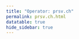 ```yaml
---
title: "Operator: prsv.ch"
permalink: prsv.ch.html
datatable: true
hide_sidebar: true
---
```


<div>                        <script type="text/javascript">window.PlotlyConfig = {MathJaxConfig: 'local'};</script>
        <script src="https://cdn.plot.ly/plotly-2.4.2.min.js"></script>                <div id="09723374-778c-475b-a6ba-564b390d4f90" class="plotly-graph-div" style="height:100%; width:100%;"></div>            <script type="text/javascript">                                    window.PLOTLYENV=window.PLOTLYENV || {};                                    if (document.getElementById("09723374-778c-475b-a6ba-564b390d4f90")) {                    Plotly.newPlot(                        "09723374-778c-475b-a6ba-564b390d4f90",                        [{"name":"exit probability (%)","type":"scatter","x":["2022-06-17","2022-06-18","2022-06-19","2022-06-20","2022-06-21","2022-06-22","2022-06-23","2022-06-24","2022-06-25","2022-06-26","2022-06-27","2022-06-28","2022-06-29","2022-06-30","2022-07-01","2022-07-02","2022-07-03","2022-07-04","2022-07-05","2022-07-06","2022-07-07","2022-07-08","2022-07-09","2022-07-10","2022-07-11","2022-07-12","2022-07-13","2022-07-14","2022-07-15","2022-07-16","2022-07-17","2022-07-18","2022-07-19","2022-07-20","2022-07-21","2022-07-22","2022-07-23","2022-07-24","2022-07-25","2022-07-26","2022-07-27","2022-07-28","2022-07-29","2022-07-30","2022-07-31","2022-08-01","2022-08-02","2022-08-03","2022-08-04","2022-08-05","2022-08-06","2022-08-07","2022-08-08","2022-08-10","2022-08-11","2022-08-12","2022-08-13","2022-08-14","2022-08-15","2022-08-16","2022-08-17","2022-08-18","2022-08-19","2022-08-20","2022-08-21","2022-08-22","2022-08-23","2022-08-24","2022-08-25","2022-08-26","2022-08-27","2022-08-28","2022-08-29","2022-08-30","2022-08-31","2022-09-01","2022-09-02","2022-09-03","2022-09-04","2022-09-05","2022-09-06","2022-09-07","2022-09-13","2022-09-14","2022-09-15","2022-09-16","2022-09-17","2022-09-18","2022-09-19","2022-09-20","2022-09-21","2022-09-22","2022-09-23","2022-09-24","2022-09-25","2022-09-26","2022-09-27","2022-09-28","2022-09-29","2022-09-30","2022-10-01","2022-10-02","2022-10-03","2022-10-04","2022-10-05","2022-10-06","2022-10-07","2022-10-08","2022-10-09","2022-10-10","2022-10-11","2022-10-12","2022-10-13","2022-10-14","2022-10-15","2022-10-16","2022-10-17","2022-10-18","2022-10-19","2022-10-20","2022-10-21","2022-10-22","2022-10-23","2022-10-24","2022-10-25","2022-10-26","2022-10-27","2022-10-28","2022-10-29","2022-10-30","2022-10-31","2022-11-01","2022-11-02","2022-11-03","2022-11-04","2022-11-05","2022-11-06","2022-11-07","2022-11-08","2022-11-09","2022-11-10","2022-11-11","2022-11-12","2022-11-13","2022-11-14","2022-11-15","2022-11-16","2022-11-17","2022-11-18","2022-11-19","2022-11-20","2022-11-21","2022-11-22","2022-11-23","2022-11-24","2022-11-25","2022-11-26","2022-11-27","2022-11-28","2022-11-29","2022-11-30","2022-12-01","2022-12-02","2022-12-03","2022-12-04","2022-12-05","2022-12-06","2022-12-07","2022-12-08","2022-12-09","2022-12-10","2022-12-11","2022-12-12","2022-12-13","2022-12-14","2022-12-15","2022-12-16","2022-12-17","2022-12-18","2022-12-19","2022-12-20","2022-12-21","2022-12-22","2022-12-23","2022-12-24","2022-12-25","2022-12-26","2022-12-27","2022-12-28","2022-12-29","2022-12-30","2022-12-31","2023-01-01","2023-01-02","2023-01-03","2023-01-04","2023-01-05","2023-01-06","2023-01-07","2023-01-08","2023-01-09","2023-01-10","2023-01-11","2023-01-12","2023-01-13","2023-01-14","2023-01-15","2023-01-16","2023-01-17","2023-01-18","2023-01-19","2023-01-20","2023-01-21","2023-01-22","2023-01-23","2023-01-24","2023-01-25","2023-01-26","2023-01-27","2023-01-28","2023-01-29","2023-01-30","2023-01-31","2023-02-01","2023-02-02","2023-02-03","2023-02-04","2023-02-05","2023-02-06","2023-02-07","2023-02-08","2023-02-09","2023-02-10","2023-02-11","2023-02-12","2023-02-13","2023-02-14","2023-02-15","2023-02-16","2023-02-17","2023-02-18","2023-02-19","2023-02-20","2023-02-21","2023-02-22","2023-02-23","2023-02-24","2023-02-25","2023-02-26","2023-02-27","2023-02-28","2023-03-01","2023-03-02","2023-03-03","2023-03-04","2023-03-05","2023-03-06","2023-03-07","2023-03-08","2023-03-09","2023-03-10","2023-03-11","2023-03-12","2023-03-13","2023-03-14","2023-03-15","2023-03-16","2023-03-17","2023-03-18","2023-03-19","2023-03-20","2023-03-21","2023-03-22","2023-03-23","2023-03-24","2023-03-25","2023-03-26","2023-03-27","2023-03-28","2023-03-29","2023-03-30","2023-03-31","2023-04-01","2023-04-02","2023-04-03","2023-04-04","2023-04-05","2023-04-06","2023-04-07","2023-04-08","2023-04-09","2023-04-10","2023-04-11","2023-04-12","2023-04-13","2023-04-14","2023-04-15","2023-04-16","2023-04-17","2023-04-18","2023-04-19","2023-04-20","2023-04-21","2023-04-22","2023-04-23","2023-04-24","2023-04-25","2023-04-26","2023-04-27","2023-04-28","2023-04-29"],"xaxis":"x","y":[0.0,0.0,0.0,0.03,0.05,0.08,0.09,0.11,0.13,0.13,0.17,0.29,0.31,0.33,0.26,0.31,0.29,0.32,0.32,0.32,0.32,0.32,0.34,0.33,0.33,0.29,0.3,null,0.26,0.25,0.25,0.25,0.25,0.24,0.21,0.21,0.21,0.19,0.18,0.19,0.2,0.19,0.2,0.17,0.17,0.19,0.18,0.2,0.19,0.2,0.2,0.21,0.2,0.23,0.25,0.27,0.26,0.28,0.26,0.26,0.25,0.25,0.25,0.29,0.26,0.28,0.29,0.28,0.0,0.0,0.0,0.0,0.28,0.3,0.31,null,null,null,null,null,null,null,0.0,0.0,0.0,0.25,0.29,0.31,0.31,0.32,0.33,0.34,0.33,0.35,0.38,0.35,1.08,1.12,1.14,1.16,1.01,1.0,0.97,0.93,0.96,1.0,1.01,1.01,1.02,1.0,0.66,1.03,1.01,0.9,0.91,0.94,0.83,0.44,0.3,0.29,0.29,0.27,0.25,0.23,0.26,0.23,0.21,0.21,0.24,0.25,0.19,0.41,0.39,0.39,0.35,0.38,0.4,0.42,0.44,0.49,0.48,0.44,0.44,0.51,0.52,0.52,0.54,0.48,0.5,0.5,0.51,0.57,0.57,0.57,0.57,0.56,0.53,0.54,0.52,0.51,0.5,0.53,0.56,0.56,0.52,0.52,0.54,0.54,0.56,0.57,0.56,0.54,0.52,0.52,0.41,0.48,0.43,0.46,0.48,0.47,0.47,0.48,0.46,0.49,0.48,0.52,0.55,0.56,0.56,0.54,0.54,0.53,0.54,0.53,0.55,0.52,0.51,0.51,0.49,0.49,0.47,0.47,0.47,0.49,0.47,0.36,0.5,0.53,0.54,0.55,0.57,0.52,0.56,0.58,0.58,0.56,0.62,0.62,0.61,0.59,0.61,0.63,0.64,0.62,0.62,0.63,0.62,0.59,0.6,0.62,0.62,0.53,0.51,0.5,0.52,0.49,0.39,0.43,0.43,0.43,0.43,0.43,0.44,0.43,0.43,0.45,0.46,0.48,0.51,0.51,0.57,0.58,1.01,1.06,1.08,1.05,1.04,0.97,0.92,0.93,0.93,0.85,1.15,1.19,1.2,1.17,1.06,1.12,1.12,1.1,1.04,1.04,1.02,1.03,0.95,0.95,0.93,0.95,0.84,0.92,0.94,0.95,0.96,0.94,0.92,0.91,0.9,0.92,0.93,0.87,0.87,0.83,0.87,0.86,0.86,0.83,0.84,0.8,0.8,0.8,0.19,0.4,0.4,0.38,0.39,0.22,0.21,0.18,0.23,0.34,0.4],"yaxis":"y"},{"name":"guard probability (%)","type":"scatter","x":["2022-06-17","2022-06-18","2022-06-19","2022-06-20","2022-06-21","2022-06-22","2022-06-23","2022-06-24","2022-06-25","2022-06-26","2022-06-27","2022-06-28","2022-06-29","2022-06-30","2022-07-01","2022-07-02","2022-07-03","2022-07-04","2022-07-05","2022-07-06","2022-07-07","2022-07-08","2022-07-09","2022-07-10","2022-07-11","2022-07-12","2022-07-13","2022-07-14","2022-07-15","2022-07-16","2022-07-17","2022-07-18","2022-07-19","2022-07-20","2022-07-21","2022-07-22","2022-07-23","2022-07-24","2022-07-25","2022-07-26","2022-07-27","2022-07-28","2022-07-29","2022-07-30","2022-07-31","2022-08-01","2022-08-02","2022-08-03","2022-08-04","2022-08-05","2022-08-06","2022-08-07","2022-08-08","2022-08-10","2022-08-11","2022-08-12","2022-08-13","2022-08-14","2022-08-15","2022-08-16","2022-08-17","2022-08-18","2022-08-19","2022-08-20","2022-08-21","2022-08-22","2022-08-23","2022-08-24","2022-08-25","2022-08-26","2022-08-27","2022-08-28","2022-08-29","2022-08-30","2022-08-31","2022-09-01","2022-09-02","2022-09-03","2022-09-04","2022-09-05","2022-09-06","2022-09-07","2022-09-13","2022-09-14","2022-09-15","2022-09-16","2022-09-17","2022-09-18","2022-09-19","2022-09-20","2022-09-21","2022-09-22","2022-09-23","2022-09-24","2022-09-25","2022-09-26","2022-09-27","2022-09-28","2022-09-29","2022-09-30","2022-10-01","2022-10-02","2022-10-03","2022-10-04","2022-10-05","2022-10-06","2022-10-07","2022-10-08","2022-10-09","2022-10-10","2022-10-11","2022-10-12","2022-10-13","2022-10-14","2022-10-15","2022-10-16","2022-10-17","2022-10-18","2022-10-19","2022-10-20","2022-10-21","2022-10-22","2022-10-23","2022-10-24","2022-10-25","2022-10-26","2022-10-27","2022-10-28","2022-10-29","2022-10-30","2022-10-31","2022-11-01","2022-11-02","2022-11-03","2022-11-04","2022-11-05","2022-11-06","2022-11-07","2022-11-08","2022-11-09","2022-11-10","2022-11-11","2022-11-12","2022-11-13","2022-11-14","2022-11-15","2022-11-16","2022-11-17","2022-11-18","2022-11-19","2022-11-20","2022-11-21","2022-11-22","2022-11-23","2022-11-24","2022-11-25","2022-11-26","2022-11-27","2022-11-28","2022-11-29","2022-11-30","2022-12-01","2022-12-02","2022-12-03","2022-12-04","2022-12-05","2022-12-06","2022-12-07","2022-12-08","2022-12-09","2022-12-10","2022-12-11","2022-12-12","2022-12-13","2022-12-14","2022-12-15","2022-12-16","2022-12-17","2022-12-18","2022-12-19","2022-12-20","2022-12-21","2022-12-22","2022-12-23","2022-12-24","2022-12-25","2022-12-26","2022-12-27","2022-12-28","2022-12-29","2022-12-30","2022-12-31","2023-01-01","2023-01-02","2023-01-03","2023-01-04","2023-01-05","2023-01-06","2023-01-07","2023-01-08","2023-01-09","2023-01-10","2023-01-11","2023-01-12","2023-01-13","2023-01-14","2023-01-15","2023-01-16","2023-01-17","2023-01-18","2023-01-19","2023-01-20","2023-01-21","2023-01-22","2023-01-23","2023-01-24","2023-01-25","2023-01-26","2023-01-27","2023-01-28","2023-01-29","2023-01-30","2023-01-31","2023-02-01","2023-02-02","2023-02-03","2023-02-04","2023-02-05","2023-02-06","2023-02-07","2023-02-08","2023-02-09","2023-02-10","2023-02-11","2023-02-12","2023-02-13","2023-02-14","2023-02-15","2023-02-16","2023-02-17","2023-02-18","2023-02-19","2023-02-20","2023-02-21","2023-02-22","2023-02-23","2023-02-24","2023-02-25","2023-02-26","2023-02-27","2023-02-28","2023-03-01","2023-03-02","2023-03-03","2023-03-04","2023-03-05","2023-03-06","2023-03-07","2023-03-08","2023-03-09","2023-03-10","2023-03-11","2023-03-12","2023-03-13","2023-03-14","2023-03-15","2023-03-16","2023-03-17","2023-03-18","2023-03-19","2023-03-20","2023-03-21","2023-03-22","2023-03-23","2023-03-24","2023-03-25","2023-03-26","2023-03-27","2023-03-28","2023-03-29","2023-03-30","2023-03-31","2023-04-01","2023-04-02","2023-04-03","2023-04-04","2023-04-05","2023-04-06","2023-04-07","2023-04-08","2023-04-09","2023-04-10","2023-04-11","2023-04-12","2023-04-13","2023-04-14","2023-04-15","2023-04-16","2023-04-17","2023-04-18","2023-04-19","2023-04-20","2023-04-21","2023-04-22","2023-04-23","2023-04-24","2023-04-25","2023-04-26","2023-04-27","2023-04-28","2023-04-29"],"xaxis":"x","y":[0.0,0.0,0.0,0.0,0.0,0.0,0.0,0.0,0.0,0.22,0.1,0.1,0.22,0.24,0.23,0.0,0.0,0.0,0.2,0.19,0.18,0.18,0.17,0.17,0.15,0.13,0.13,null,0.0,0.0,0.0,0.0,0.0,0.0,0.0,0.06,0.28,0.28,0.25,0.27,0.28,0.25,0.24,0.23,0.24,0.23,0.23,0.26,0.26,0.32,0.33,0.33,0.28,0.41,0.44,0.42,0.45,0.41,0.38,0.37,0.34,0.55,0.72,0.74,0.79,0.68,0.68,0.73,0.64,0.64,0.67,0.64,0.67,0.87,0.86,null,null,null,null,null,null,null,0.0,0.0,0.0,0.0,0.0,0.0,0.0,0.0,0.0,0.0,0.0,0.0,0.0,0.0,0.0,0.0,0.35,0.35,0.34,0.12,0.12,0.11,0.12,0.1,0.11,0.11,0.12,0.13,0.13,0.13,0.3,0.32,0.31,0.32,0.31,0.34,0.45,0.54,0.5,0.51,0.59,0.68,0.6,0.45,0.48,0.5,0.61,1.2,1.31,1.29,1.47,1.41,1.55,1.83,1.68,1.58,1.61,1.51,1.29,1.61,1.5,1.56,1.54,1.46,1.6,1.6,1.62,1.68,1.78,2.01,2.01,2.01,1.72,2.16,1.96,1.95,2.13,2.46,2.3,2.19,1.75,1.7,1.61,1.41,1.92,1.88,1.79,1.74,1.74,1.74,1.7,1.62,1.71,1.88,1.76,1.69,1.57,1.55,1.6,1.51,1.45,1.5,1.5,1.5,1.51,1.52,1.48,1.41,1.53,1.61,1.58,1.65,1.57,1.57,1.61,1.63,1.66,1.65,1.67,1.8,1.84,1.86,1.88,2.19,2.21,2.17,2.15,2.13,2.06,2.1,2.02,1.72,1.78,1.72,1.81,1.73,1.91,2.17,2.06,1.94,1.99,2.0,2.03,1.86,1.79,1.82,1.58,1.82,1.82,1.81,1.93,1.99,2.09,2.11,2.12,2.08,2.04,2.02,2.11,2.09,2.15,2.04,1.89,2.38,2.58,2.66,2.91,3.48,3.55,3.37,3.22,3.36,3.28,3.35,3.29,3.18,3.19,3.19,3.17,2.77,2.69,2.6,2.68,2.44,2.38,2.35,2.2,2.12,2.39,2.53,2.61,2.61,2.39,2.46,2.46,2.35,2.24,2.25,2.27,2.31,2.31,2.3,2.3,2.3,2.36,2.41,2.34,2.39,2.42,2.37,2.28,2.46,2.51,2.61,2.61,2.34,2.34,2.58,2.73,3.19,3.06,3.01,3.1,2.72,2.74,2.78,2.76,2.65,2.64],"yaxis":"y"},{"name":"advertised bandwidth","type":"scatter","x":["2022-06-17","2022-06-18","2022-06-19","2022-06-20","2022-06-21","2022-06-22","2022-06-23","2022-06-24","2022-06-25","2022-06-26","2022-06-27","2022-06-28","2022-06-29","2022-06-30","2022-07-01","2022-07-02","2022-07-03","2022-07-04","2022-07-05","2022-07-06","2022-07-07","2022-07-08","2022-07-09","2022-07-10","2022-07-11","2022-07-12","2022-07-13","2022-07-14","2022-07-15","2022-07-16","2022-07-17","2022-07-18","2022-07-19","2022-07-20","2022-07-21","2022-07-22","2022-07-23","2022-07-24","2022-07-25","2022-07-26","2022-07-27","2022-07-28","2022-07-29","2022-07-30","2022-07-31","2022-08-01","2022-08-02","2022-08-03","2022-08-04","2022-08-05","2022-08-06","2022-08-07","2022-08-08","2022-08-10","2022-08-11","2022-08-12","2022-08-13","2022-08-14","2022-08-15","2022-08-16","2022-08-17","2022-08-18","2022-08-19","2022-08-20","2022-08-21","2022-08-22","2022-08-23","2022-08-24","2022-08-25","2022-08-26","2022-08-27","2022-08-28","2022-08-29","2022-08-30","2022-08-31","2022-09-01","2022-09-02","2022-09-03","2022-09-04","2022-09-05","2022-09-06","2022-09-07","2022-09-13","2022-09-14","2022-09-15","2022-09-16","2022-09-17","2022-09-18","2022-09-19","2022-09-20","2022-09-21","2022-09-22","2022-09-23","2022-09-24","2022-09-25","2022-09-26","2022-09-27","2022-09-28","2022-09-29","2022-09-30","2022-10-01","2022-10-02","2022-10-03","2022-10-04","2022-10-05","2022-10-06","2022-10-07","2022-10-08","2022-10-09","2022-10-10","2022-10-11","2022-10-12","2022-10-13","2022-10-14","2022-10-15","2022-10-16","2022-10-17","2022-10-18","2022-10-19","2022-10-20","2022-10-21","2022-10-22","2022-10-23","2022-10-24","2022-10-25","2022-10-26","2022-10-27","2022-10-28","2022-10-29","2022-10-30","2022-10-31","2022-11-01","2022-11-02","2022-11-03","2022-11-04","2022-11-05","2022-11-06","2022-11-07","2022-11-08","2022-11-09","2022-11-10","2022-11-11","2022-11-12","2022-11-13","2022-11-14","2022-11-15","2022-11-16","2022-11-17","2022-11-18","2022-11-19","2022-11-20","2022-11-21","2022-11-22","2022-11-23","2022-11-24","2022-11-25","2022-11-26","2022-11-27","2022-11-28","2022-11-29","2022-11-30","2022-12-01","2022-12-02","2022-12-03","2022-12-04","2022-12-05","2022-12-06","2022-12-07","2022-12-08","2022-12-09","2022-12-10","2022-12-11","2022-12-12","2022-12-13","2022-12-14","2022-12-15","2022-12-16","2022-12-17","2022-12-18","2022-12-19","2022-12-20","2022-12-21","2022-12-22","2022-12-23","2022-12-24","2022-12-25","2022-12-26","2022-12-27","2022-12-28","2022-12-29","2022-12-30","2022-12-31","2023-01-01","2023-01-02","2023-01-03","2023-01-04","2023-01-05","2023-01-06","2023-01-07","2023-01-08","2023-01-09","2023-01-10","2023-01-11","2023-01-12","2023-01-13","2023-01-14","2023-01-15","2023-01-16","2023-01-17","2023-01-18","2023-01-19","2023-01-20","2023-01-21","2023-01-22","2023-01-23","2023-01-24","2023-01-25","2023-01-26","2023-01-27","2023-01-28","2023-01-29","2023-01-30","2023-01-31","2023-02-01","2023-02-02","2023-02-03","2023-02-04","2023-02-05","2023-02-06","2023-02-07","2023-02-08","2023-02-09","2023-02-10","2023-02-11","2023-02-12","2023-02-13","2023-02-14","2023-02-15","2023-02-16","2023-02-17","2023-02-18","2023-02-19","2023-02-20","2023-02-21","2023-02-22","2023-02-23","2023-02-24","2023-02-25","2023-02-26","2023-02-27","2023-02-28","2023-03-01","2023-03-02","2023-03-03","2023-03-04","2023-03-05","2023-03-06","2023-03-07","2023-03-08","2023-03-09","2023-03-10","2023-03-11","2023-03-12","2023-03-13","2023-03-14","2023-03-15","2023-03-16","2023-03-17","2023-03-18","2023-03-19","2023-03-20","2023-03-21","2023-03-22","2023-03-23","2023-03-24","2023-03-25","2023-03-26","2023-03-27","2023-03-28","2023-03-29","2023-03-30","2023-03-31","2023-04-01","2023-04-02","2023-04-03","2023-04-04","2023-04-05","2023-04-06","2023-04-07","2023-04-08","2023-04-09","2023-04-10","2023-04-11","2023-04-12","2023-04-13","2023-04-14","2023-04-15","2023-04-16","2023-04-17","2023-04-18","2023-04-19","2023-04-20","2023-04-21","2023-04-22","2023-04-23","2023-04-24","2023-04-25","2023-04-26","2023-04-27","2023-04-28","2023-04-29"],"xaxis":"x","y":[0.0,0.05,0.14,0.14,0.32,0.37,0.62,0.81,0.83,0.83,1.11,1.15,1.15,1.31,1.31,1.25,1.2,1.19,1.14,1.12,1.08,1.08,1.09,1.07,1.06,0.98,0.96,0.96,0.99,1.05,1.05,1.08,1.12,1.12,1.18,1.28,1.25,1.19,1.22,1.32,1.21,1.18,1.16,1.17,1.15,1.16,1.29,1.5,1.58,1.64,1.67,1.61,1.59,1.57,1.72,1.9,2.07,2.2,2.24,2.61,2.72,2.82,2.82,2.93,3.0,2.99,3.03,3.04,3.18,3.35,3.43,3.66,3.68,3.72,4.14,4.15,4.2,4.17,3.93,3.29,2.94,0.35,0.03,2.16,2.51,2.51,2.71,3.72,4.06,4.26,4.8,4.89,5.12,6.12,6.51,6.6,6.76,6.94,7.37,7.32,7.11,7.06,6.88,6.8,6.87,7.2,7.16,7.57,7.47,7.4,7.44,7.23,7.14,6.49,6.47,6.59,6.73,6.84,6.61,6.76,6.38,6.42,6.22,5.99,6.34,6.41,6.45,6.36,6.28,6.68,6.24,5.89,6.11,6.07,6.19,5.89,5.82,5.81,5.56,5.44,5.3,5.35,5.35,5.69,5.91,5.91,5.91,6.4,6.55,6.57,6.76,9.04,10.02,10.12,10.54,9.31,10.24,10.62,10.48,10.43,10.62,10.27,10.1,10.14,9.98,10.1,9.94,9.98,10.1,10.22,10.47,10.48,10.4,10.59,10.51,10.23,10.05,9.89,9.98,10.2,10.08,10.02,10.09,10.57,10.43,10.34,10.51,10.63,10.06,10.44,10.62,10.17,10.08,10.23,10.4,10.13,10.59,10.76,11.53,11.63,12.05,12.64,12.73,13.56,13.4,14.06,13.69,13.52,13.26,13.51,13.34,13.32,13.48,13.02,13.25,13.63,13.3,14.4,14.24,14.29,14.78,14.83,14.6,14.84,14.68,15.75,15.81,15.97,15.93,15.73,15.13,14.19,13.6,14.09,14.19,13.94,14.41,15.05,14.97,16.16,16.38,16.86,16.82,16.74,16.82,17.35,17.13,17.33,17.95,18.15,17.65,17.87,19.95,21.76,22.1,22.47,22.39,22.29,21.94,21.5,21.17,20.66,20.35,19.63,17.44,17.81,17.74,17.66,15.62,15.51,15.45,15.14,14.16,14.16,14.12,14.18,14.22,13.53,13.63,13.84,14.4,14.01,14.28,14.11,11.83,11.87,12.52,12.65,12.79,13.01,13.32,13.03,13.31,14.8,15.23,15.67,15.58,15.3,14.57,14.73,15.04,15.19,15.33,15.35,15.5,15.15,15.78,15.63,16.02,16.05,15.98],"yaxis":"y2"}],                        {"hovermode":"x","template":{"data":{"bar":[{"error_x":{"color":"#2a3f5f"},"error_y":{"color":"#2a3f5f"},"marker":{"line":{"color":"#E5ECF6","width":0.5},"pattern":{"fillmode":"overlay","size":10,"solidity":0.2}},"type":"bar"}],"barpolar":[{"marker":{"line":{"color":"#E5ECF6","width":0.5},"pattern":{"fillmode":"overlay","size":10,"solidity":0.2}},"type":"barpolar"}],"carpet":[{"aaxis":{"endlinecolor":"#2a3f5f","gridcolor":"white","linecolor":"white","minorgridcolor":"white","startlinecolor":"#2a3f5f"},"baxis":{"endlinecolor":"#2a3f5f","gridcolor":"white","linecolor":"white","minorgridcolor":"white","startlinecolor":"#2a3f5f"},"type":"carpet"}],"choropleth":[{"colorbar":{"outlinewidth":0,"ticks":""},"type":"choropleth"}],"contour":[{"colorbar":{"outlinewidth":0,"ticks":""},"colorscale":[[0.0,"#0d0887"],[0.1111111111111111,"#46039f"],[0.2222222222222222,"#7201a8"],[0.3333333333333333,"#9c179e"],[0.4444444444444444,"#bd3786"],[0.5555555555555556,"#d8576b"],[0.6666666666666666,"#ed7953"],[0.7777777777777778,"#fb9f3a"],[0.8888888888888888,"#fdca26"],[1.0,"#f0f921"]],"type":"contour"}],"contourcarpet":[{"colorbar":{"outlinewidth":0,"ticks":""},"type":"contourcarpet"}],"heatmap":[{"colorbar":{"outlinewidth":0,"ticks":""},"colorscale":[[0.0,"#0d0887"],[0.1111111111111111,"#46039f"],[0.2222222222222222,"#7201a8"],[0.3333333333333333,"#9c179e"],[0.4444444444444444,"#bd3786"],[0.5555555555555556,"#d8576b"],[0.6666666666666666,"#ed7953"],[0.7777777777777778,"#fb9f3a"],[0.8888888888888888,"#fdca26"],[1.0,"#f0f921"]],"type":"heatmap"}],"heatmapgl":[{"colorbar":{"outlinewidth":0,"ticks":""},"colorscale":[[0.0,"#0d0887"],[0.1111111111111111,"#46039f"],[0.2222222222222222,"#7201a8"],[0.3333333333333333,"#9c179e"],[0.4444444444444444,"#bd3786"],[0.5555555555555556,"#d8576b"],[0.6666666666666666,"#ed7953"],[0.7777777777777778,"#fb9f3a"],[0.8888888888888888,"#fdca26"],[1.0,"#f0f921"]],"type":"heatmapgl"}],"histogram":[{"marker":{"pattern":{"fillmode":"overlay","size":10,"solidity":0.2}},"type":"histogram"}],"histogram2d":[{"colorbar":{"outlinewidth":0,"ticks":""},"colorscale":[[0.0,"#0d0887"],[0.1111111111111111,"#46039f"],[0.2222222222222222,"#7201a8"],[0.3333333333333333,"#9c179e"],[0.4444444444444444,"#bd3786"],[0.5555555555555556,"#d8576b"],[0.6666666666666666,"#ed7953"],[0.7777777777777778,"#fb9f3a"],[0.8888888888888888,"#fdca26"],[1.0,"#f0f921"]],"type":"histogram2d"}],"histogram2dcontour":[{"colorbar":{"outlinewidth":0,"ticks":""},"colorscale":[[0.0,"#0d0887"],[0.1111111111111111,"#46039f"],[0.2222222222222222,"#7201a8"],[0.3333333333333333,"#9c179e"],[0.4444444444444444,"#bd3786"],[0.5555555555555556,"#d8576b"],[0.6666666666666666,"#ed7953"],[0.7777777777777778,"#fb9f3a"],[0.8888888888888888,"#fdca26"],[1.0,"#f0f921"]],"type":"histogram2dcontour"}],"mesh3d":[{"colorbar":{"outlinewidth":0,"ticks":""},"type":"mesh3d"}],"parcoords":[{"line":{"colorbar":{"outlinewidth":0,"ticks":""}},"type":"parcoords"}],"pie":[{"automargin":true,"type":"pie"}],"scatter":[{"marker":{"colorbar":{"outlinewidth":0,"ticks":""}},"type":"scatter"}],"scatter3d":[{"line":{"colorbar":{"outlinewidth":0,"ticks":""}},"marker":{"colorbar":{"outlinewidth":0,"ticks":""}},"type":"scatter3d"}],"scattercarpet":[{"marker":{"colorbar":{"outlinewidth":0,"ticks":""}},"type":"scattercarpet"}],"scattergeo":[{"marker":{"colorbar":{"outlinewidth":0,"ticks":""}},"type":"scattergeo"}],"scattergl":[{"marker":{"colorbar":{"outlinewidth":0,"ticks":""}},"type":"scattergl"}],"scattermapbox":[{"marker":{"colorbar":{"outlinewidth":0,"ticks":""}},"type":"scattermapbox"}],"scatterpolar":[{"marker":{"colorbar":{"outlinewidth":0,"ticks":""}},"type":"scatterpolar"}],"scatterpolargl":[{"marker":{"colorbar":{"outlinewidth":0,"ticks":""}},"type":"scatterpolargl"}],"scatterternary":[{"marker":{"colorbar":{"outlinewidth":0,"ticks":""}},"type":"scatterternary"}],"surface":[{"colorbar":{"outlinewidth":0,"ticks":""},"colorscale":[[0.0,"#0d0887"],[0.1111111111111111,"#46039f"],[0.2222222222222222,"#7201a8"],[0.3333333333333333,"#9c179e"],[0.4444444444444444,"#bd3786"],[0.5555555555555556,"#d8576b"],[0.6666666666666666,"#ed7953"],[0.7777777777777778,"#fb9f3a"],[0.8888888888888888,"#fdca26"],[1.0,"#f0f921"]],"type":"surface"}],"table":[{"cells":{"fill":{"color":"#EBF0F8"},"line":{"color":"white"}},"header":{"fill":{"color":"#C8D4E3"},"line":{"color":"white"}},"type":"table"}]},"layout":{"annotationdefaults":{"arrowcolor":"#2a3f5f","arrowhead":0,"arrowwidth":1},"autotypenumbers":"strict","coloraxis":{"colorbar":{"outlinewidth":0,"ticks":""}},"colorscale":{"diverging":[[0,"#8e0152"],[0.1,"#c51b7d"],[0.2,"#de77ae"],[0.3,"#f1b6da"],[0.4,"#fde0ef"],[0.5,"#f7f7f7"],[0.6,"#e6f5d0"],[0.7,"#b8e186"],[0.8,"#7fbc41"],[0.9,"#4d9221"],[1,"#276419"]],"sequential":[[0.0,"#0d0887"],[0.1111111111111111,"#46039f"],[0.2222222222222222,"#7201a8"],[0.3333333333333333,"#9c179e"],[0.4444444444444444,"#bd3786"],[0.5555555555555556,"#d8576b"],[0.6666666666666666,"#ed7953"],[0.7777777777777778,"#fb9f3a"],[0.8888888888888888,"#fdca26"],[1.0,"#f0f921"]],"sequentialminus":[[0.0,"#0d0887"],[0.1111111111111111,"#46039f"],[0.2222222222222222,"#7201a8"],[0.3333333333333333,"#9c179e"],[0.4444444444444444,"#bd3786"],[0.5555555555555556,"#d8576b"],[0.6666666666666666,"#ed7953"],[0.7777777777777778,"#fb9f3a"],[0.8888888888888888,"#fdca26"],[1.0,"#f0f921"]]},"colorway":["#636efa","#EF553B","#00cc96","#ab63fa","#FFA15A","#19d3f3","#FF6692","#B6E880","#FF97FF","#FECB52"],"font":{"color":"#2a3f5f"},"geo":{"bgcolor":"white","lakecolor":"white","landcolor":"#E5ECF6","showlakes":true,"showland":true,"subunitcolor":"white"},"hoverlabel":{"align":"left"},"hovermode":"closest","mapbox":{"style":"light"},"paper_bgcolor":"white","plot_bgcolor":"#E5ECF6","polar":{"angularaxis":{"gridcolor":"white","linecolor":"white","ticks":""},"bgcolor":"#E5ECF6","radialaxis":{"gridcolor":"white","linecolor":"white","ticks":""}},"scene":{"xaxis":{"backgroundcolor":"#E5ECF6","gridcolor":"white","gridwidth":2,"linecolor":"white","showbackground":true,"ticks":"","zerolinecolor":"white"},"yaxis":{"backgroundcolor":"#E5ECF6","gridcolor":"white","gridwidth":2,"linecolor":"white","showbackground":true,"ticks":"","zerolinecolor":"white"},"zaxis":{"backgroundcolor":"#E5ECF6","gridcolor":"white","gridwidth":2,"linecolor":"white","showbackground":true,"ticks":"","zerolinecolor":"white"}},"shapedefaults":{"line":{"color":"#2a3f5f"}},"ternary":{"aaxis":{"gridcolor":"white","linecolor":"white","ticks":""},"baxis":{"gridcolor":"white","linecolor":"white","ticks":""},"bgcolor":"#E5ECF6","caxis":{"gridcolor":"white","linecolor":"white","ticks":""}},"title":{"x":0.05},"xaxis":{"automargin":true,"gridcolor":"white","linecolor":"white","ticks":"","title":{"standoff":15},"zerolinecolor":"white","zerolinewidth":2},"yaxis":{"automargin":true,"gridcolor":"white","linecolor":"white","ticks":"","title":{"standoff":15},"zerolinecolor":"white","zerolinewidth":2}}},"xaxis":{"anchor":"y","domain":[0.0,0.94],"rangeselector":{"buttons":[{"count":7,"label":"week","step":"day","stepmode":"backward"},{"count":1,"label":"month","step":"month","stepmode":"backward"},{"count":6,"label":"6 months","step":"month","stepmode":"backward"},{"count":1,"label":"year","step":"year","stepmode":"backward"},{"step":"all"}]}},"yaxis":{"anchor":"x","domain":[0.0,1.0],"rangemode":"nonnegative","ticksuffix":"%","title":{"text":"exit / guard probability"}},"yaxis2":{"anchor":"x","overlaying":"y","rangemode":"nonnegative","side":"right","ticksuffix":" Gbit/s","title":{"text":"advertised bandwidth"}}},                        {"responsive": true}                    )                };                            </script>        </div>

Only proven relays are included in the graph and table. A proven relay claims to be part of a domain
and can be verified to be part of it via the
["well-known" URL or DNS records](https://nusenu.github.io/ContactInfo-Information-Sharing-Specification/#proof).

<div class="datatable-begin"></div>

| Nickname                                                      |   Mbit/s | Exit   | IPv4                                                     | IPv6                                                                                   | First Seen   | Tor Version   | AS Name                                                                                |
|:--------------------------------------------------------------|---------:|:-------|:---------------------------------------------------------|:---------------------------------------------------------------------------------------|:-------------|:--------------|:---------------------------------------------------------------------------------------|
| [prsv](w/relay/025DDB017D79460C4A3F6795D52FEFBB56A133F3.html) |      194 | N      | [45.158.77.29](https://stat.ripe.net/45.158.77.29)       | [2a04:ecc0:8:a8:4567:491:0:1](https://stat.ripe.net/2a04:ecc0:8:a8:4567:491:0:1)       | 2023-03-10   | 0.4.7.13      | [FEELB SARL](w/as_number/AS207992)                                                     |
| [prsv](w/relay/02895A5994A6A291D3938C1142EBFD3B8C296709.html) |      146 | N      | [185.44.81.21](https://stat.ripe.net/185.44.81.21)       | [2a0c:8881::70b5:bcff:fece:22c1](https://stat.ripe.net/2a0c:8881::70b5:bcff:fece:22c1) | 2022-08-09   | 0.4.7.13      | [Sapinet SAS](w/as_number/AS39421)                                                     |
| [prsv](w/relay/038FAF8F7AF9DF6FF21DB5867E4F8662340DA83C.html) |        0 | N      | [45.137.206.157](https://stat.ripe.net/45.137.206.157)   | None                                                                                   | 2023-04-29   | 0.4.7.13      | [RoyaleHosting BV](w/as_number/AS212477)                                               |
| [prsv](w/relay/06D8F3F601D3B9F32A0DC49AC29650F2F8498E6A.html) |       50 | N      | [45.134.225.95](https://stat.ripe.net/45.134.225.95)     | None                                                                                   | 2023-02-16   | 0.4.7.13      | [ColocationX Ltd.](w/as_number/AS208046)                                               |
| [prsv](w/relay/0765FA0C5EF2AF54BCADBAB5BB41245E8B7913B1.html) |      212 | N      | [37.221.95.46](https://stat.ripe.net/37.221.95.46)       | None                                                                                   | 2023-04-20   | 0.4.7.13      | [myLoc managed IT AG](w/as_number/AS24961)                                             |
| [prsv](w/relay/0797E4D7D49529C32FCAC20A2351195FAE3E2384.html) |       45 | N      | [45.134.225.96](https://stat.ripe.net/45.134.225.96)     | None                                                                                   | 2023-02-16   | 0.4.7.13      | [ColocationX Ltd.](w/as_number/AS208046)                                               |
| [prsv](w/relay/07CD0B07F276F42FE5E5B120C62421F816A0EEE4.html) |      148 | N      | [45.145.164.70](https://stat.ripe.net/45.145.164.70)     | [2a04:ecc0:8:a8:4567:cc06:0:1](https://stat.ripe.net/2a04:ecc0:8:a8:4567:cc06:0:1)     | 2023-04-18   | 0.4.7.13      | [FEELB SARL](w/as_number/AS207992)                                                     |
| [prsv](w/relay/0A7C0F508406985EA52C958E8139523D128D4AED.html) |       43 | N      | [45.134.225.98](https://stat.ripe.net/45.134.225.98)     | None                                                                                   | 2023-02-16   | 0.4.7.13      | [ColocationX Ltd.](w/as_number/AS208046)                                               |
| [prsv](w/relay/0B5FB0C4C22166ADE6CB500F08BB5DCD364A12FC.html) |       67 | Y      | [193.35.18.128](https://stat.ripe.net/193.35.18.128)     | [2a05:dfc7:4068::1](https://stat.ripe.net/2a05:dfc7:4068::1)                           | 2023-04-20   | 0.4.7.13      | [Aggros Operations Ltd.](w/as_number/AS202685)                                         |
| [prsv](w/relay/0F903375175AC3874A28792140D1AE1D3ED71685.html) |       85 | Y      | [45.154.98.76](https://stat.ripe.net/45.154.98.76)       | None                                                                                   | 2023-04-26   | 0.4.7.13      | [1337 Services GmbH](w/as_number/AS210558)                                             |
| [prsv](w/relay/164825C788E0E747D1F7D96DA68964AADCED8836.html) |       47 | N      | [216.73.158.8](https://stat.ripe.net/216.73.158.8)       | None                                                                                   | 2023-04-16   | 0.4.7.13      | [RELIABLESITE](w/as_number/AS23470)                                                    |
| [prsv](w/relay/182BFF0100B9772699BE4A2DDAE9F702CDAB7B91.html) |      195 | Y      | [45.154.98.225](https://stat.ripe.net/45.154.98.225)     | None                                                                                   | 2022-06-18   | 0.4.7.13      | [1337 Services GmbH](w/as_number/AS210558)                                             |
| [prsv](w/relay/1ABA06ABD76E2E4023641B7C98F2D5AE4D546F82.html) |      147 | N      | [45.145.164.70](https://stat.ripe.net/45.145.164.70)     | [2a04:ecc0:8:a8:4567:cc06:0:1](https://stat.ripe.net/2a04:ecc0:8:a8:4567:cc06:0:1)     | 2023-04-18   | 0.4.7.13      | [FEELB SARL](w/as_number/AS207992)                                                     |
| [prsv](w/relay/1AC0DD5FF7B2E7E41D689EF4419E5434220904E6.html) |       60 | N      | [45.134.225.100](https://stat.ripe.net/45.134.225.100)   | None                                                                                   | 2023-02-16   | 0.4.7.13      | [ColocationX Ltd.](w/as_number/AS208046)                                               |
| [prsv](w/relay/1CA6B5AAC6905DD12B1A51E642FD007B033BB980.html) |      265 | N      | [37.221.95.46](https://stat.ripe.net/37.221.95.46)       | None                                                                                   | 2023-04-20   | 0.4.7.13      | [myLoc managed IT AG](w/as_number/AS24961)                                             |
| [prsv](w/relay/208667B49D80E12FF447EEF29C5A3227C617E283.html) |        6 | N      | [185.200.244.107](https://stat.ripe.net/185.200.244.107) | None                                                                                   | 2023-04-07   | 0.4.7.13      | [Ferdinand Zink trading as Tube-Hosting](w/as_number/AS49581)                          |
| [prsv](w/relay/20DD22FCBD9945CA69E60C1A92A10F1270428C65.html) |       49 | N      | [45.134.225.92](https://stat.ripe.net/45.134.225.92)     | None                                                                                   | 2023-02-16   | 0.4.7.13      | [ColocationX Ltd.](w/as_number/AS208046)                                               |
| [prsv](w/relay/22FF9E81C26EF60586CC6DC6E17DA78A0D8B78EB.html) |      150 | N      | [80.64.218.61](https://stat.ripe.net/80.64.218.61)       | [2a0e:1bc1:56:1000::dbb:77db](https://stat.ripe.net/2a0e:1bc1:56:1000::dbb:77db)       | 2022-08-02   | 0.4.7.13      | [LogicForge Limited](w/as_number/AS208621)                                             |
| [prsv](w/relay/24AB72B38C576E8228ED286906CB83A28FF9239D.html) |       47 | N      | [45.134.225.96](https://stat.ripe.net/45.134.225.96)     | None                                                                                   | 2023-02-16   | 0.4.7.13      | [ColocationX Ltd.](w/as_number/AS208046)                                               |
| [prsv](w/relay/26E0EF82FC7262B801CB6567307C7F0C2409F2BE.html) |      200 | N      | [5.254.26.84](https://stat.ripe.net/5.254.26.84)         | None                                                                                   | 2023-04-23   | 0.4.7.13      | [Voxility LLP](w/as_number/AS3223)                                                     |
| [prsv](w/relay/27AB78F68AA9946FB5801E469B690BF65E2E08A8.html) |       56 | N      | [45.134.225.103](https://stat.ripe.net/45.134.225.103)   | None                                                                                   | 2023-02-16   | 0.4.7.13      | [ColocationX Ltd.](w/as_number/AS208046)                                               |
| [prsv](w/relay/2A485E1609D01889D481352108BAEB25E87521B1.html) |       80 | N      | [194.124.75.29](https://stat.ripe.net/194.124.75.29)     | None                                                                                   | 2023-04-24   | 0.4.7.13      | [Executive Service S.R.L., Societa Benefit](w/as_number/AS202346)                      |
| [prsv](w/relay/2ACC96CA691D075FE123D1AC06F1428E17DD1A08.html) |       52 | N      | [45.134.225.102](https://stat.ripe.net/45.134.225.102)   | None                                                                                   | 2023-02-16   | 0.4.7.13      | [ColocationX Ltd.](w/as_number/AS208046)                                               |
| [prsv](w/relay/2C1B11E7588F09BBC91126FDD10EE1BE6E6B604E.html) |       46 | N      | [45.134.225.93](https://stat.ripe.net/45.134.225.93)     | None                                                                                   | 2023-02-16   | 0.4.7.13      | [ColocationX Ltd.](w/as_number/AS208046)                                               |
| [prsv](w/relay/2C5E3F909266B6C448437EC34B524A63A2B1A0E5.html) |       57 | N      | [45.134.225.97](https://stat.ripe.net/45.134.225.97)     | None                                                                                   | 2023-02-16   | 0.4.7.13      | [ColocationX Ltd.](w/as_number/AS208046)                                               |
| [prsv](w/relay/2D237843D996DEF380910A69FC289A3830EE6601.html) |      122 | Y      | [193.35.18.128](https://stat.ripe.net/193.35.18.128)     | [2a05:dfc7:4068::1](https://stat.ripe.net/2a05:dfc7:4068::1)                           | 2023-04-20   | 0.4.7.13      | [Aggros Operations Ltd.](w/as_number/AS202685)                                         |
| [prsv](w/relay/2E8227AD51CB31AFDE473DFE5FCA442C3B68CCE6.html) |       62 | N      | [45.134.225.94](https://stat.ripe.net/45.134.225.94)     | None                                                                                   | 2023-02-16   | 0.4.7.13      | [ColocationX Ltd.](w/as_number/AS208046)                                               |
| [prsv](w/relay/309091A8CF98666AA4E02F533F0E404BD9DFA7D9.html) |       65 | N      | [45.134.225.97](https://stat.ripe.net/45.134.225.97)     | None                                                                                   | 2023-02-16   | 0.4.7.13      | [ColocationX Ltd.](w/as_number/AS208046)                                               |
| [prsv](w/relay/30B68A87020ABEF5EAD87BD0D477F77FE7F4039F.html) |      141 | N      | [45.90.161.142](https://stat.ripe.net/45.90.161.142)     | [2a0c:8881::2c02:49ff:fe8a:eb65](https://stat.ripe.net/2a0c:8881::2c02:49ff:fe8a:eb65) | 2022-10-09   | 0.4.7.13      | [Sapinet SAS](w/as_number/AS39421)                                                     |
| [prsv](w/relay/312C632D06A97BE150A9238D9F7CC900FA1BFDFA.html) |      311 | N      | [134.202.120.23](https://stat.ripe.net/134.202.120.23)   | None                                                                                   | 2023-01-17   | 0.4.7.13      | [RELIABLESITE](w/as_number/AS23470)                                                    |
| [prsv](w/relay/31BFBEEA950AC3CD09F2DB2D4BEB4F4CA771FBCE.html) |        0 | N      | [45.137.206.157](https://stat.ripe.net/45.137.206.157)   | None                                                                                   | 2023-04-29   | 0.4.7.13      | [RoyaleHosting BV](w/as_number/AS212477)                                               |
| [prsv](w/relay/32AE3B41737181FF35A0945A4A73FE071E14FD14.html) |       68 | N      | [45.134.225.106](https://stat.ripe.net/45.134.225.106)   | None                                                                                   | 2023-02-23   | 0.4.7.13      | [ColocationX Ltd.](w/as_number/AS208046)                                               |
| [prsv](w/relay/352D7CFE8F47DB2084D5B3A7A23115016445575A.html) |      109 | N      | [37.44.238.214](https://stat.ripe.net/37.44.238.214)     | None                                                                                   | 2023-04-12   | 0.4.7.13      | [Harmony Hosting SARL](w/as_number/AS34534)                                            |
| [prsv](w/relay/397323B5F11305739F197C30287BC368A63D5B7F.html) |      139 | N      | [62.243.56.28](https://stat.ripe.net/62.243.56.28)       | None                                                                                   | 2023-04-07   | 0.4.7.13      | [TDC Holding A/S](w/as_number/AS3292)                                                  |
| [prsv](w/relay/39D66E4CCAAE5B7B995535CC72C81A4A86FD0264.html) |       60 | N      | [45.134.225.91](https://stat.ripe.net/45.134.225.91)     | None                                                                                   | 2023-02-16   | 0.4.7.13      | [ColocationX Ltd.](w/as_number/AS208046)                                               |
| [prsv](w/relay/3C27E157E85B5D12BE198BC9F4C1F233ECB0A32D.html) |       37 | N      | [216.73.158.8](https://stat.ripe.net/216.73.158.8)       | None                                                                                   | 2023-04-16   | 0.4.7.13      | [RELIABLESITE](w/as_number/AS23470)                                                    |
| [prsv](w/relay/3E157B688FF7830DF2A45F88FE8F2D6DB1E8CA64.html) |       55 | N      | [45.134.225.105](https://stat.ripe.net/45.134.225.105)   | None                                                                                   | 2023-02-16   | 0.4.7.13      | [ColocationX Ltd.](w/as_number/AS208046)                                               |
| [prsv](w/relay/3EE62B67225FD030A237E4C9497C303ED3DD1912.html) |      135 | N      | [185.44.81.21](https://stat.ripe.net/185.44.81.21)       | [2a0c:8881::70b5:bcff:fece:22c1](https://stat.ripe.net/2a0c:8881::70b5:bcff:fece:22c1) | 2022-08-09   | 0.4.7.13      | [Sapinet SAS](w/as_number/AS39421)                                                     |
| [prsv](w/relay/40FA070705594740AD48B1C3D56105738BE0246B.html) |       40 | N      | [174.136.201.96](https://stat.ripe.net/174.136.201.96)   | None                                                                                   | 2023-04-27   | 0.4.7.13      | [RELIABLESITE](w/as_number/AS23470)                                                    |
| [prsv](w/relay/4194DA05F14FB11243FAF9D5F2474F35D4EFD60D.html) |       61 | N      | [45.134.225.91](https://stat.ripe.net/45.134.225.91)     | None                                                                                   | 2023-02-16   | 0.4.7.13      | [ColocationX Ltd.](w/as_number/AS208046)                                               |
| [prsv](w/relay/41AA06887D8072CE48194A90A04F7809719B6FF7.html) |        0 | N      | [45.137.206.157](https://stat.ripe.net/45.137.206.157)   | None                                                                                   | 2023-04-29   | 0.4.7.13      | [RoyaleHosting BV](w/as_number/AS212477)                                               |
| [prsv](w/relay/45AD465ED723A7567A7AE02D31404797FD5244D7.html) |       79 | N      | [194.124.75.29](https://stat.ripe.net/194.124.75.29)     | None                                                                                   | 2023-04-24   | 0.4.7.13      | [Executive Service S.R.L., Societa Benefit](w/as_number/AS202346)                      |
| [prsv](w/relay/45B7B62834A184B10EC1D97B23E56398A0724282.html) |      534 | N      | [204.137.14.62](https://stat.ripe.net/204.137.14.62)     | [2602:fc2f:f00:500::b](https://stat.ripe.net/2602:fc2f:f00:500::b)                     | 2023-04-04   | 0.4.7.13      | [ATOMIC-NETWORKS-1](w/as_number/AS399820)                                              |
| [prsv](w/relay/468C9F4F6AA9827539D4632EA477D046681A443F.html) |       52 | N      | [45.134.225.99](https://stat.ripe.net/45.134.225.99)     | None                                                                                   | 2023-02-16   | 0.4.7.13      | [ColocationX Ltd.](w/as_number/AS208046)                                               |
| [prsv](w/relay/54D08EF64FC006EB5F19C9549DC40E52BB8C854D.html) |       75 | N      | [193.142.147.204](https://stat.ripe.net/193.142.147.204) | None                                                                                   | 2022-11-27   | 0.4.7.13      | [ColocationX Ltd.](w/as_number/AS208046)                                               |
| [prsv](w/relay/554631959653A922A8FE4DBEEF74A6CDBF82AF9B.html) |      316 | N      | [134.202.120.23](https://stat.ripe.net/134.202.120.23)   | None                                                                                   | 2023-01-17   | 0.4.7.13      | [RELIABLESITE](w/as_number/AS23470)                                                    |
| [prsv](w/relay/562D2CA76A103548C7BD7A46260953A26AA650AD.html) |       52 | N      | [45.134.225.107](https://stat.ripe.net/45.134.225.107)   | None                                                                                   | 2023-03-07   | 0.4.7.13      | [ColocationX Ltd.](w/as_number/AS208046)                                               |
| [prsv](w/relay/584EF043F2C04C197A34AE2141705CFCF65B3F96.html) |      251 | N      | [45.140.143.143](https://stat.ripe.net/45.140.143.143)   | None                                                                                   | 2023-04-11   | 0.4.7.13      | [RoyaleHosting BV](w/as_number/AS212477)                                               |
| [prsv](w/relay/5A25EADC1F8D2C0E1C03170F81475428876E6E48.html) |      417 | N      | [134.202.120.22](https://stat.ripe.net/134.202.120.22)   | None                                                                                   | 2023-01-17   | 0.4.7.13      | [RELIABLESITE](w/as_number/AS23470)                                                    |
| [prsv](w/relay/5CBFC6B7A522FBBFE9F4EAF86F56EE077F2A01BE.html) |       54 | N      | [45.134.225.107](https://stat.ripe.net/45.134.225.107)   | None                                                                                   | 2023-03-07   | 0.4.7.13      | [ColocationX Ltd.](w/as_number/AS208046)                                               |
| [prsv](w/relay/61251D3B47F02345874BB7F2B4D6EF319814DE34.html) |      192 | N      | [45.90.161.141](https://stat.ripe.net/45.90.161.141)     | [2a0c:8881::f05d:92ff:feb5:2932](https://stat.ripe.net/2a0c:8881::f05d:92ff:feb5:2932) | 2022-08-21   | 0.4.7.13      | [Sapinet SAS](w/as_number/AS39421)                                                     |
| [prsv](w/relay/6185F79ACE94EE31867DD017E4E6709B914EF0BB.html) |      153 | N      | [45.132.125.231](https://stat.ripe.net/45.132.125.231)   | None                                                                                   | 2023-04-20   | 0.4.7.13      | [Jan Philipp Waldecker trading as LUMASERV Systems](w/as_number/AS200303)              |
| [prsv](w/relay/62A6B2C750725FFDE9457F641EF566D56773C315.html) |      135 | N      | [80.64.218.61](https://stat.ripe.net/80.64.218.61)       | [2a0e:1bc1:56:1000::dbb:77db](https://stat.ripe.net/2a0e:1bc1:56:1000::dbb:77db)       | 2022-08-02   | 0.4.7.13      | [LogicForge Limited](w/as_number/AS208621)                                             |
| [prsv](w/relay/657BC51E4A7CA93D16061CDBEF83CEE1D2FCDF09.html) |      195 | N      | [23.146.184.21](https://stat.ripe.net/23.146.184.21)     | None                                                                                   | 2023-04-04   | 0.4.7.13      | [ATOMIC-NETWORKS-1](w/as_number/AS399820)                                              |
| [prsv](w/relay/6A7D93D435F33799C846ECB843ED6FF74FF46740.html) |      185 | N      | [37.221.95.46](https://stat.ripe.net/37.221.95.46)       | None                                                                                   | 2023-04-20   | 0.4.7.13      | [myLoc managed IT AG](w/as_number/AS24961)                                             |
| [prsv](w/relay/6C3BAB50516C6AD416C6A1FBFDFF3F747B79680F.html) |       91 | N      | [37.44.238.214](https://stat.ripe.net/37.44.238.214)     | None                                                                                   | 2023-04-12   | 0.4.7.13      | [Harmony Hosting SARL](w/as_number/AS34534)                                            |
| [prsv](w/relay/6F434A55CCD9C0F086C0C3968070D3E6D8D38D1E.html) |      109 | N      | [37.44.238.214](https://stat.ripe.net/37.44.238.214)     | None                                                                                   | 2023-04-12   | 0.4.7.13      | [Harmony Hosting SARL](w/as_number/AS34534)                                            |
| [prsv](w/relay/6F841B89D5C10080625F52A66E5A6BB2F1F126CF.html) |        7 | N      | [185.200.244.107](https://stat.ripe.net/185.200.244.107) | None                                                                                   | 2023-04-07   | 0.4.7.13      | [Ferdinand Zink trading as Tube-Hosting](w/as_number/AS49581)                          |
| [prsv](w/relay/71C7808B784658D92BF178B8152A76C4F5845BDC.html) |       87 | N      | [193.142.147.204](https://stat.ripe.net/193.142.147.204) | None                                                                                   | 2022-11-27   | 0.4.7.13      | [ColocationX Ltd.](w/as_number/AS208046)                                               |
| [prsv](w/relay/79A2803C737C1B297A4EDF1F10453C7061A41076.html) |       50 | N      | [45.134.225.92](https://stat.ripe.net/45.134.225.92)     | None                                                                                   | 2023-02-16   | 0.4.7.13      | [ColocationX Ltd.](w/as_number/AS208046)                                               |
| [prsv](w/relay/7A89F6DFF4342281A7A2B3D5D866F60F9AE07B1D.html) |      111 | N      | [194.124.75.29](https://stat.ripe.net/194.124.75.29)     | None                                                                                   | 2023-04-24   | 0.4.7.13      | [Executive Service S.R.L., Societa Benefit](w/as_number/AS202346)                      |
| [prsv](w/relay/7B78F9B4F4CFF3866EDE4198A5F684359BF240F0.html) |       57 | N      | [45.134.225.93](https://stat.ripe.net/45.134.225.93)     | None                                                                                   | 2023-02-16   | 0.4.7.13      | [ColocationX Ltd.](w/as_number/AS208046)                                               |
| [prsv](w/relay/7C53B7E51E3E54D5F8D8A5182102136E17EF2C96.html) |      190 | N      | [45.132.125.231](https://stat.ripe.net/45.132.125.231)   | None                                                                                   | 2023-04-20   | 0.4.7.13      | [Jan Philipp Waldecker trading as LUMASERV Systems](w/as_number/AS200303)              |
| [prsv](w/relay/812DA820DA42A26E1D8798AFC554D4A5D8663E19.html) |      100 | Y      | [45.154.98.76](https://stat.ripe.net/45.154.98.76)       | None                                                                                   | 2023-04-26   | 0.4.7.13      | [1337 Services GmbH](w/as_number/AS210558)                                             |
| [prsv](w/relay/87F454A64A9769459FC30D2571DA54BFAB81F133.html) |       53 | N      | [45.134.225.104](https://stat.ripe.net/45.134.225.104)   | None                                                                                   | 2023-02-16   | 0.4.7.13      | [ColocationX Ltd.](w/as_number/AS208046)                                               |
| [prsv](w/relay/88DF039D2139C242C91337806175C49DFF707D28.html) |       56 | N      | [45.134.225.102](https://stat.ripe.net/45.134.225.102)   | None                                                                                   | 2023-02-16   | 0.4.7.13      | [ColocationX Ltd.](w/as_number/AS208046)                                               |
| [prsv](w/relay/88E4F86CCC346FE95F3B23AE95668FE435167190.html) |       78 | N      | [194.124.75.29](https://stat.ripe.net/194.124.75.29)     | None                                                                                   | 2023-04-24   | 0.4.7.13      | [Executive Service S.R.L., Societa Benefit](w/as_number/AS202346)                      |
| [prsv](w/relay/8BE849CA165C514976D201B0F98586FEBDC3EC75.html) |      158 | N      | [91.212.121.163](https://stat.ripe.net/91.212.121.163)   | [2a12:bec0:202:3c52::1](https://stat.ripe.net/2a12:bec0:202:3c52::1)                   | 2023-04-08   | 0.4.7.13      | [Ferdinand Zink trading as Tube-Hosting](w/as_number/AS49581)                          |
| [prsv](w/relay/8CBD2F0B2F0B80E927C3B017BA472976D6453A60.html) |      165 | N      | [80.64.218.42](https://stat.ripe.net/80.64.218.42)       | [2a0e:1bc1:56:1000::f1a:87b2](https://stat.ripe.net/2a0e:1bc1:56:1000::f1a:87b2)       | 2022-08-13   | 0.4.7.13      | [LogicForge Limited](w/as_number/AS208621)                                             |
| [prsv](w/relay/9204287E450D9E15C6FCD4D6476200FBE96B4C71.html) |       99 | N      | [23.146.184.21](https://stat.ripe.net/23.146.184.21)     | None                                                                                   | 2023-04-04   | 0.4.7.13      | [ATOMIC-NETWORKS-1](w/as_number/AS399820)                                              |
| [prsv](w/relay/92E3C835D1438550F8F3395FC4E21BF07055A825.html) |       25 | N      | [174.136.201.96](https://stat.ripe.net/174.136.201.96)   | None                                                                                   | 2023-04-27   | 0.4.7.13      | [RELIABLESITE](w/as_number/AS23470)                                                    |
| [prsv](w/relay/9B8C4D8A56630AAE95B610A72CC60646AA3CCAFB.html) |       61 | N      | [45.134.225.95](https://stat.ripe.net/45.134.225.95)     | None                                                                                   | 2023-02-16   | 0.4.7.13      | [ColocationX Ltd.](w/as_number/AS208046)                                               |
| [prsv](w/relay/9CC22D22D66BB8D99AC2B80B3D381E88B4A58938.html) |      148 | N      | [45.158.77.29](https://stat.ripe.net/45.158.77.29)       | [2a04:ecc0:8:a8:4567:491:0:1](https://stat.ripe.net/2a04:ecc0:8:a8:4567:491:0:1)       | 2023-03-10   | 0.4.7.13      | [FEELB SARL](w/as_number/AS207992)                                                     |
| [prsv](w/relay/A15FD725CD3D816B855000E7293BF97409C31410.html) |      347 | N      | [45.145.166.104](https://stat.ripe.net/45.145.166.104)   | [2a04:ecc0:8:a8:4567:801:0:1](https://stat.ripe.net/2a04:ecc0:8:a8:4567:801:0:1)       | 2022-11-18   | 0.4.7.13      | [FEELB SARL](w/as_number/AS207992)                                                     |
| [prsv](w/relay/A82101195C09AF426990EF25C7F9215A592AA11E.html) |      120 | Y      | [193.35.18.117](https://stat.ripe.net/193.35.18.117)     | [2a05:dfc7:40a9::1](https://stat.ripe.net/2a05:dfc7:40a9::1)                           | 2023-03-25   | 0.4.7.13      | [Aggros Operations Ltd.](w/as_number/AS202685)                                         |
| [prsv](w/relay/A9B3D6D74CDCD56C58C47D37A9DB65F790C5BB16.html) |       96 | N      | [45.134.225.101](https://stat.ripe.net/45.134.225.101)   | None                                                                                   | 2023-02-16   | 0.4.7.13      | [ColocationX Ltd.](w/as_number/AS208046)                                               |
| [prsv](w/relay/AAFF2D9F8DCCFA02313366A86AFF8753BA81A89F.html) |      131 | N      | [185.44.81.21](https://stat.ripe.net/185.44.81.21)       | [2a0c:8881::70b5:bcff:fece:22c1](https://stat.ripe.net/2a0c:8881::70b5:bcff:fece:22c1) | 2023-03-10   | 0.4.7.13      | [Sapinet SAS](w/as_number/AS39421)                                                     |
| [prsv](w/relay/AB98EA403E46687FEF76168E11F17F1C8126CF33.html) |       43 | N      | [45.134.225.99](https://stat.ripe.net/45.134.225.99)     | None                                                                                   | 2023-02-16   | 0.4.7.13      | [ColocationX Ltd.](w/as_number/AS208046)                                               |
| [prsv](w/relay/ADADA1DEF04DED7A6BB32C80D6DC593B5BC089EF.html) |      120 | Y      | [193.35.18.117](https://stat.ripe.net/193.35.18.117)     | [2a05:dfc7:40a9::1](https://stat.ripe.net/2a05:dfc7:40a9::1)                           | 2023-03-25   | 0.4.7.13      | [Aggros Operations Ltd.](w/as_number/AS202685)                                         |
| [prsv](w/relay/AE0946FB8E09BA81F050DD8106AF13005E24F16F.html) |      336 | N      | [134.202.120.22](https://stat.ripe.net/134.202.120.22)   | None                                                                                   | 2023-01-17   | 0.4.7.13      | [RELIABLESITE](w/as_number/AS23470)                                                    |
| [prsv](w/relay/B18A7A42CF335AE80037266284547916D78D8A28.html) |       86 | Y      | [193.35.18.127](https://stat.ripe.net/193.35.18.127)     | [2a05:dfc7:40d3::1](https://stat.ripe.net/2a05:dfc7:40d3::1)                           | 2023-03-26   | 0.4.7.13      | [Aggros Operations Ltd.](w/as_number/AS202685)                                         |
| [prsv](w/relay/B2133EFE59CC4CA3435D3E5E4EBD726D244BB2F7.html) |       48 | N      | [45.134.225.94](https://stat.ripe.net/45.134.225.94)     | None                                                                                   | 2023-02-16   | 0.4.7.13      | [ColocationX Ltd.](w/as_number/AS208046)                                               |
| [prsv](w/relay/B94D510E3DF9D26984B840AB137CEF5E7D11050A.html) |      221 | N      | [45.158.77.29](https://stat.ripe.net/45.158.77.29)       | [2a04:ecc0:8:a8:4567:491:0:1](https://stat.ripe.net/2a04:ecc0:8:a8:4567:491:0:1)       | 2022-10-09   | 0.4.7.13      | [FEELB SARL](w/as_number/AS207992)                                                     |
| [prsv](w/relay/BA27142944E3218D2BC58384AF13162AE6C57705.html) |       50 | N      | [45.134.225.106](https://stat.ripe.net/45.134.225.106)   | None                                                                                   | 2023-02-23   | 0.4.7.13      | [ColocationX Ltd.](w/as_number/AS208046)                                               |
| [prsv](w/relay/BC031603FD69DD73A6ADAF15CDE9A0F52D38CE8E.html) |      130 | N      | [185.44.81.21](https://stat.ripe.net/185.44.81.21)       | [2a0c:8881::70b5:bcff:fece:22c1](https://stat.ripe.net/2a0c:8881::70b5:bcff:fece:22c1) | 2023-03-10   | 0.4.7.13      | [Sapinet SAS](w/as_number/AS39421)                                                     |
| [prsv](w/relay/BE7F8AB71B3A8EF1C8964B3A80552E4C19C9B2A2.html) |      118 | N      | [45.140.143.143](https://stat.ripe.net/45.140.143.143)   | None                                                                                   | 2023-04-11   | 0.4.7.13      | [RoyaleHosting BV](w/as_number/AS212477)                                               |
| [prsv](w/relay/C24DEC940EB4AF86E81228A0EE855A6DE47557B9.html) |      106 | N      | [45.142.112.70](https://stat.ripe.net/45.142.112.70)     | [2a12:3e80:1:222::](https://stat.ripe.net/2a12:3e80:1:222::)                           | 2023-04-18   | 0.4.7.13      | [Ferdinand Zink trading as Tube-Hosting](w/as_number/AS49581)                          |
| [prsv](w/relay/C402144D3067AF9532C45278D14473DF05813D89.html) |      183 | N      | [5.254.26.84](https://stat.ripe.net/5.254.26.84)         | None                                                                                   | 2023-04-23   | 0.4.7.13      | [Voxility LLP](w/as_number/AS3223)                                                     |
| [prsv](w/relay/C4B1C14F00E9D2170F4BA225180EB9C9B4842162.html) |      263 | N      | [37.221.95.46](https://stat.ripe.net/37.221.95.46)       | None                                                                                   | 2023-04-20   | 0.4.7.13      | [myLoc managed IT AG](w/as_number/AS24961)                                             |
| [prsv](w/relay/C73930A5616BCF08A264ACBF37BABD1A50CA8AFC.html) |      170 | N      | [45.132.125.231](https://stat.ripe.net/45.132.125.231)   | None                                                                                   | 2023-04-20   | 0.4.7.13      | [Jan Philipp Waldecker trading as LUMASERV Systems](w/as_number/AS200303)              |
| [prsv](w/relay/C7422BCA869A0D8FA147E032887AD71EEF436F9B.html) |      151 | N      | [45.145.164.70](https://stat.ripe.net/45.145.164.70)     | [2a04:ecc0:8:a8:4567:cc06:0:1](https://stat.ripe.net/2a04:ecc0:8:a8:4567:cc06:0:1)     | 2023-01-17   | 0.4.7.13      | [FEELB SARL](w/as_number/AS207992)                                                     |
| [prsv](w/relay/C754366F46DFFAEA80C394B1BCED2ECD56EFB09A.html) |      443 | N      | [45.90.161.141](https://stat.ripe.net/45.90.161.141)     | [2a0c:8881::f05d:92ff:feb5:2932](https://stat.ripe.net/2a0c:8881::f05d:92ff:feb5:2932) | 2022-08-21   | 0.4.7.13      | [Sapinet SAS](w/as_number/AS39421)                                                     |
| [prsv](w/relay/CA410AC3B49FFBF7DC05474F747F4E32B2BF1A8F.html) |      147 | N      | [45.90.161.142](https://stat.ripe.net/45.90.161.142)     | [2a0c:8881::2c02:49ff:fe8a:eb65](https://stat.ripe.net/2a0c:8881::2c02:49ff:fe8a:eb65) | 2022-10-09   | 0.4.7.13      | [Sapinet SAS](w/as_number/AS39421)                                                     |
| [prsv](w/relay/CACE243B8B79E7D5D72F60983E7F1B6045C731B5.html) |       91 | N      | [45.142.112.70](https://stat.ripe.net/45.142.112.70)     | [2a12:3e80:1:222::](https://stat.ripe.net/2a12:3e80:1:222::)                           | 2023-04-18   | 0.4.7.13      | [Ferdinand Zink trading as Tube-Hosting](w/as_number/AS49581)                          |
| [prsv](w/relay/CCEF0BBDA8F52C2E60E34BC150CD8EB71F5BDA8D.html) |      212 | Y      | [45.154.98.225](https://stat.ripe.net/45.154.98.225)     | None                                                                                   | 2022-06-18   | 0.4.7.13      | [1337 Services GmbH](w/as_number/AS210558)                                             |
| [prsv](w/relay/CDE492B34D14A0D971A8B048216ECB2BF47DC0DE.html) |      126 | N      | [213.238.182.114](https://stat.ripe.net/213.238.182.114) | None                                                                                   | 2022-09-01   | 0.4.7.13      | [MARKAHOST TELEKOMUNIKASYON VE TICARET LIMITED SIRKETI](w/as_number/AS207279)          |
| [prsv](w/relay/CFA137DAE932B236525E2D7569FDD95274D13CF0.html) |      159 | N      | [45.145.164.70](https://stat.ripe.net/45.145.164.70)     | [2a04:ecc0:8:a8:4567:cc06:0:1](https://stat.ripe.net/2a04:ecc0:8:a8:4567:cc06:0:1)     | 2023-01-17   | 0.4.7.13      | [FEELB SARL](w/as_number/AS207992)                                                     |
| [prsv](w/relay/CFCA29A3496684E5C81B84D0AC28C978CFE81098.html) |       81 | N      | [37.44.238.214](https://stat.ripe.net/37.44.238.214)     | None                                                                                   | 2023-04-12   | 0.4.7.13      | [Harmony Hosting SARL](w/as_number/AS34534)                                            |
| [prsv](w/relay/D0EBE1930D1FB3918B125DF2A7F225DC36FED1A9.html) |       81 | Y      | [193.35.18.127](https://stat.ripe.net/193.35.18.127)     | [2a05:dfc7:40d3::1](https://stat.ripe.net/2a05:dfc7:40d3::1)                           | 2023-03-26   | 0.4.7.13      | [Aggros Operations Ltd.](w/as_number/AS202685)                                         |
| [prsv](w/relay/D1C8569BA3CD31DDB4F4A81A1C2DB51E02FEBC03.html) |      155 | Y      | [2.58.56.57](https://stat.ripe.net/2.58.56.57)           | None                                                                                   | 2023-04-25   | 0.4.7.13      | [1337 Services GmbH](w/as_number/AS210558)                                             |
| [prsv](w/relay/D442A6A5F0EC4B3CC723FFF392BC76604805F3EE.html) |      383 | N      | [37.114.53.157](https://stat.ripe.net/37.114.53.157)     | [2a12:3e80:400:71::](https://stat.ripe.net/2a12:3e80:400:71::)                         | 2023-04-10   | 0.4.7.13      | [Michael Sebastian Schinzel trading as IP-Projects GmbH & Co. KG](w/as_number/AS48314) |
| [prsv](w/relay/D54EB3C1F745305ABDC28CF45EDE3DCD1A21EA9C.html) |      217 | N      | [45.140.143.143](https://stat.ripe.net/45.140.143.143)   | None                                                                                   | 2023-04-11   | 0.4.7.13      | [RoyaleHosting BV](w/as_number/AS212477)                                               |
| [prsv](w/relay/DABD844AEEAC504BF62FB1D386AE3825F4EFB995.html) |      172 | N      | [91.212.121.163](https://stat.ripe.net/91.212.121.163)   | [2a12:bec0:202:3c52::1](https://stat.ripe.net/2a12:bec0:202:3c52::1)                   | 2023-04-08   | 0.4.7.13      | [Ferdinand Zink trading as Tube-Hosting](w/as_number/AS49581)                          |
| [prsv](w/relay/DDCF910A24666960B7B0234E28B855147AE3B13D.html) |      177 | N      | [45.137.204.243](https://stat.ripe.net/45.137.204.243)   | None                                                                                   | 2023-03-19   | 0.4.7.13      | [RoyaleHosting BV](w/as_number/AS212477)                                               |
| [prsv](w/relay/DFE6D7053674235CAABD41E91C3136CC2BAC0682.html) |       50 | N      | [45.134.225.105](https://stat.ripe.net/45.134.225.105)   | None                                                                                   | 2023-02-16   | 0.4.7.13      | [ColocationX Ltd.](w/as_number/AS208046)                                               |
| [prsv](w/relay/E0899FBA09E2BF7699CCD55212A67C36576CBC68.html) |       56 | N      | [45.134.225.100](https://stat.ripe.net/45.134.225.100)   | None                                                                                   | 2023-02-16   | 0.4.7.13      | [ColocationX Ltd.](w/as_number/AS208046)                                               |
| [prsv](w/relay/E3E4A98A10E49ACD8AFEDB0127E13BB11A9A8A99.html) |       59 | N      | [62.243.56.28](https://stat.ripe.net/62.243.56.28)       | None                                                                                   | 2023-04-07   | 0.4.7.13      | [TDC Holding A/S](w/as_number/AS3292)                                                  |
| [prsv](w/relay/E45E345E198078338DC870BADF17D1DEDE34EB3D.html) |      132 | N      | [45.158.77.241](https://stat.ripe.net/45.158.77.241)     | [2a04:ecc0:8:a8:4567:625:0:1](https://stat.ripe.net/2a04:ecc0:8:a8:4567:625:0:1)       | 2023-04-06   | 0.4.7.13      | [FEELB SARL](w/as_number/AS207992)                                                     |
| [prsv](w/relay/E64198FB13E12D9A120B175514BF2E4DE1AA887E.html) |       50 | N      | [45.134.225.103](https://stat.ripe.net/45.134.225.103)   | None                                                                                   | 2023-02-16   | 0.4.7.13      | [ColocationX Ltd.](w/as_number/AS208046)                                               |
| [prsv](w/relay/E8B88CE36E776B6D009D9D0CCEB76EBE93AB516D.html) |       97 | N      | [213.238.182.114](https://stat.ripe.net/213.238.182.114) | None                                                                                   | 2022-09-01   | 0.4.7.13      | [MARKAHOST TELEKOMUNIKASYON VE TICARET LIMITED SIRKETI](w/as_number/AS207279)          |
| [prsv](w/relay/E912766A93A7B9C2A7126AAA0F760C8063B1767D.html) |      203 | N      | [45.145.166.104](https://stat.ripe.net/45.145.166.104)   | [2a04:ecc0:8:a8:4567:801:0:1](https://stat.ripe.net/2a04:ecc0:8:a8:4567:801:0:1)       | 2022-11-18   | 0.4.7.13      | [FEELB SARL](w/as_number/AS207992)                                                     |
| [prsv](w/relay/ED99D41F0D1CC7D65758E16448E482744118B9E7.html) |      167 | N      | [45.140.143.143](https://stat.ripe.net/45.140.143.143)   | None                                                                                   | 2023-04-11   | 0.4.7.13      | [RoyaleHosting BV](w/as_number/AS212477)                                               |
| [prsv](w/relay/F15E8FA13212FF767C725E695ED372FBACCBF73B.html) |       52 | N      | [45.134.225.98](https://stat.ripe.net/45.134.225.98)     | None                                                                                   | 2023-02-16   | 0.4.7.13      | [ColocationX Ltd.](w/as_number/AS208046)                                               |
| [prsv](w/relay/F1B827270798B0E531417ED845FAF698E065E543.html) |       61 | N      | [45.134.225.104](https://stat.ripe.net/45.134.225.104)   | None                                                                                   | 2023-02-16   | 0.4.7.13      | [ColocationX Ltd.](w/as_number/AS208046)                                               |
| [prsv](w/relay/F1BD6BF91DBDB59E407A57EDA8C8A9DC3105D3B6.html) |      292 | N      | [37.114.53.157](https://stat.ripe.net/37.114.53.157)     | [2a12:3e80:400:71::](https://stat.ripe.net/2a12:3e80:400:71::)                         | 2023-04-10   | 0.4.7.13      | [Michael Sebastian Schinzel trading as IP-Projects GmbH & Co. KG](w/as_number/AS48314) |
| [prsv](w/relay/F2E69C8CFB4C947CDD5338402C16A25AFC86EFBD.html) |      227 | N      | [45.132.125.231](https://stat.ripe.net/45.132.125.231)   | None                                                                                   | 2023-04-20   | 0.4.7.13      | [Jan Philipp Waldecker trading as LUMASERV Systems](w/as_number/AS200303)              |
| [prsv](w/relay/F3E9F3FE04323C76F6286C87472512DF5463ABAB.html) |      112 | Y      | [2.58.56.57](https://stat.ripe.net/2.58.56.57)           | None                                                                                   | 2023-04-25   | 0.4.7.13      | [1337 Services GmbH](w/as_number/AS210558)                                             |
| [prsv](w/relay/F7595CD43B5C3774566325264853BB0A7FBD7BEB.html) |      153 | N      | [45.137.204.243](https://stat.ripe.net/45.137.204.243)   | None                                                                                   | 2023-03-19   | 0.4.7.13      | [RoyaleHosting BV](w/as_number/AS212477)                                               |
| [prsv](w/relay/F9005FE8D80A511142B913F0802B057EF184E3CC.html) |        0 | N      | [45.137.206.157](https://stat.ripe.net/45.137.206.157)   | None                                                                                   | 2023-04-29   | 0.4.7.13      | [RoyaleHosting BV](w/as_number/AS212477)                                               |
| [prsv](w/relay/F985CE59CD0FF317437C29CF4878F6FB5524BD09.html) |       55 | N      | [45.134.225.101](https://stat.ripe.net/45.134.225.101)   | None                                                                                   | 2023-02-16   | 0.4.7.13      | [ColocationX Ltd.](w/as_number/AS208046)                                               |
| [prsv](w/relay/FC414C881F1FA2651FCB673D5793BD34ED68A50F.html) |      172 | N      | [204.137.14.62](https://stat.ripe.net/204.137.14.62)     | [2602:fc2f:f00:500::b](https://stat.ripe.net/2602:fc2f:f00:500::b)                     | 2023-04-04   | 0.4.7.13      | [ATOMIC-NETWORKS-1](w/as_number/AS399820)                                              |
| [prsv](w/relay/FC6F665E3C0637976DFF2E128E2DA2684E6633AA.html) |      233 | N      | [45.158.77.241](https://stat.ripe.net/45.158.77.241)     | [2a04:ecc0:8:a8:4567:625:0:1](https://stat.ripe.net/2a04:ecc0:8:a8:4567:625:0:1)       | 2023-04-06   | 0.4.7.13      | [FEELB SARL](w/as_number/AS207992)                                                     |
| [prsv](w/relay/FE2C41AA47C302E14D93186AB76043492B940F1A.html) |      182 | N      | [80.64.218.42](https://stat.ripe.net/80.64.218.42)       | [2a0e:1bc1:56:1000::f1a:87b2](https://stat.ripe.net/2a0e:1bc1:56:1000::f1a:87b2)       | 2022-08-13   | 0.4.7.13      | [LogicForge Limited](w/as_number/AS208621)                                             |
| [prsv](w/relay/FF8F392FD7949B0925479C48F429A6D5AACA5555.html) |      214 | N      | [45.158.77.29](https://stat.ripe.net/45.158.77.29)       | [2a04:ecc0:8:a8:4567:491:0:1](https://stat.ripe.net/2a04:ecc0:8:a8:4567:491:0:1)       | 2022-10-09   | 0.4.7.13      | [FEELB SARL](w/as_number/AS207992)                                                     |

<div class="datatable-end"></div> 